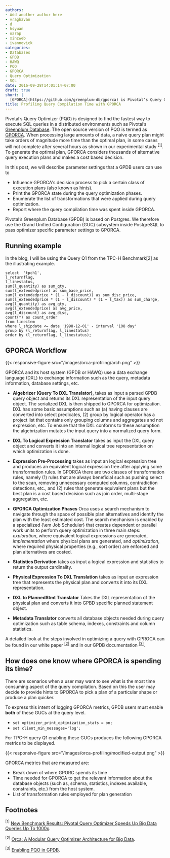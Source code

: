 ```yaml
---
authors:
- Add another author here
- vraghavan 
- d
- hsyuan
- oarap
- xinzweb
- ivannovick
categories:
- Databases
- GPDB
- HAWQ
- PQO
- GPORCA
- Query Optimization
- SQL
date: 2016-09-28T14:01:14-07:00
draft: true
short: |
  [GPORCA](https://github.com/greenplum-db/gporca) is Pivotal’s Query Optimizer for [Greenplum Database](https://github.com/greenplum-db/gpdb) and [Apache HAWQ](https://github.com/apache/incubator-hawq) (incubating). In this post, we describe how users can profile query compilation with GPORCA. This will aid user in understanding where the time and memory is being spent by and how to influence its decision making.
title: Profiling Query Compilation Time with GPORCA
---
```


Pivotal’s Query Optimizer (PQO) is designed to find the fastest way to execute SQL queries in a distributed environments such as Pivotal’s [Greenplum Database](https://github.com/greenplum-db/gpdb). The open source version of PQO is termed as [GPORCA](https://github.com/greenplum-db/gporca). When processing large amounts of data, a 
naive query plan might take orders of magnitude more time than the optimal plan, in some cases will not complete after several hours as shown in our experimental study <sup><a href="1" class="alert-link">[1]</a></sup>. To generate the optimal plan, GPORCA considers thousands of alternative query execution plans and makes a cost based decision. 

In this post, we will describe parameter settings that a GPDB users can use to 

* Influence GPORCA's decision process to pick a certain class of execution plans (also known as hints).
* Print the GPORCA state during the query optimization phases.
* Enumerate the list of transformations that were applied during query optimization.
* Report where the query compilation time was spent inside GPORCA.

Pivotal’s Greenplum Database (GPDB) is based on Postgres. We therefore use the Grand Unified Configuration (GUC) subsystem inside PostgreSQL to pass optimizer specific parameter settings to GPORCA.

## Running example

In the blog, I will be using the Query Q1 from the TPC-H Benchmark[2] as the illustrating example.

```
select  'tpch1',
l_returnflag,
l_linestatus,
sum(l_quantity) as sum_qty,
sum(l_extendedprice) as sum_base_price,
sum(l_extendedprice * (1 - l_discount)) as sum_disc_price,
sum(l_extendedprice * (1 - l_discount) * (1 + l_tax)) as sum_charge,
avg(l_quantity) as avg_qty,
avg(l_extendedprice) as avg_price,
avg(l_discount) as avg_disc,
count(*) as count_order
from lineitem
where l_shipdate <= date '1998-12-01' - interval '108 day'
group by (l_returnflag, l_linestatus)
order by (l_returnflag, l_linestatus);

```

## GPORCA Workflow

{{< responsive-figure src="/images/orca-profiling/arch.png" >}}

GPORCA and its host system (GPDB or HAWQ) use a data exchange language (DXL) to exchange information such as the query, metadata information, database settings, etc.

* **Algebrizer (Query To DXL Translator)**, takes as input a parsed GPDB query object and returns its DXL representation of the input query object. The serialized DXL is then shipped to GPORCA for optimization. DXL has some basic assumptions such as (a) having clauses are converted into select predicates, (2) group by logical operator has a project list that contains only grouping columns and aggregates and not expression, etc. To ensure that the DXL conforms to these assumption the algebrization mutates the input query into a normalized query form. 

* **DXL To Logical Expression Translator** takes as input the DXL query object and converts it into an internal logical tree representation on which optimization is done.

* **Expression Pre-Processing** takes as input an logical expression tree and produces an equivalent logical expression tree after applying some transformation rules. In GPORCA there are two classes of transformation rules, namely (1) rules that are always beneficial such as pushing select to the scan, removing unnecessary computed columns, contradiction detections, etc., and (2) rules that generate equivalent plans but the best plan is a cost based decision such as join order, multi-stage aggregation, etc.

* **GPORCA Optimization Phases**  Orca uses a search mechanism to navigate through the space of possible plan alternatives and identify the plan with the least estimated cost. The search mechanism is enabled by a specialized  {\em Job Scheduler} that creates dependent or parallel work units to perform query optimization in three main steps: *exploration*, where equivalent logical expressions are generated, *implementation* where physical plans are generated, and *optimization*, where required physical properties (e.g., sort order) are enforced  and plan alternatives are costed. 
* **Statistics Derivation** takes as input a logical expression and statistics to return the output cardinality.

* **Physical Expression To DXL Translation** takes as input an expression tree that represents the physical plan and converts it into its DXL representation.

* **DXL to PlannedStmt Translator** Takes the DXL representation of the physical plan and converts it into GPBD specific planned statement object.

* **Metadata Translator** converts all database objects needed during query optimization such as table schema, indexes, constraints and column statistics.

A detailed look at the steps involved in optimizing a query with GPROCA can be found in our white paper <sup><a href="2" class="alert-link">[2]</a></sup> and in our GPDB documentation <sup><a href="3" class="alert-link">[3]</a></sup>.

## How does one know where GPORCA is spending its time?

There are scenarios when a user may want to see what is the most time consuming aspect of the query compilation. Based on this the user may decide to provide hints to GPORCA to pick a plan of a particular shape or produce a plan quicker.

To express this intent of logging GPORCA metrics, GPDB users must enable **both** of these GUCs at the query level.

* `set optimizer_print_optimization_stats = on;`
* `set client_min_messages='log';`


For TPC-H query Q1 enabling these GUCs produces the following GPORCA metrics to be displayed.

{{< responsive-figure src="/images/orca-profiling/modified-output.png" >}}

GPORCA metrics that are measured are:

* Break down of where GPORC spends its time
* Time needed for GPORCA to get the relevant information about the database objects (such as, schema, statistics, indexes available, constraints, etc.) from the host system.
* List of transformation rules employed for plan generation


## Footnotes
<a name="1"><sup>[1]</sup></a> [New Benchmark Results: Pivotal Query Optimizer Speeds Up Big Data Queries Up To 1000x](https://blog.pivotal.io/big-data-pivotal/products/new-benchmark-results-pivotal-query-optimizer-speeds-up-big-data-queries-up-to-1000x).

<a name="2"><sup>[2]</sup></a> [Orca: A Modular Query Optimizer Architecture for Big Data](https://pivotal.io/big-data/white-paper/orca-a-modular-query-optimizer-architecture-for-big-data).

<a name="3"><sup>[3]</sup></a> [Enabling PQO in GPDB](http://gpdb.docs.pivotal.io/4390/admin_guide/query/topics/query-piv-opt-enable.html).

